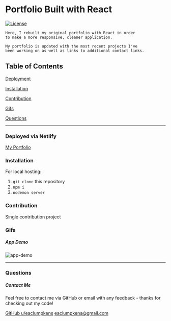 # Portfolio Built with React
[![License](https://img.shields.io/badge/license-Other-orange)](https://opensource.org/licenses)

```
Here, I rebuilt my original portfolio with React in order 
to make a more responsive, cleaner application.

My portfolio is updated with the most recent projects I've 
been working on as well as links to additional contact links.
```

## Table of Contents

[Deployment](#deployment)

[Installation](#installation)

[Contribution](#contribution)

[Gifs](#gifs)

[Questions](#questions)

----

<a name="deployment"></a>
### Deployed via Netlify

[My Portfolio](https://eaclumpkens.netlify.app/)

<a name="installation"></a>
### Installation

For local hosting:

1. `git clone` this repository
2. `npm i`
3. `nodemon server`

<a name="contribution"></a>
### Contribution

Single contribution project 

<a name="gifs"></a>
### Gifs

##### App Demo
![app-demo](./img/app-demo.gif)

----

<a name="questions"></a>
### Questions
##### Contact Me

Feel free to contact me via GitHub or email with any feedback - thanks for checking out my code!

[GitHub u/eaclumpkens](https://github.com/eaclumpkens)
eaclumpkens@gmail.com